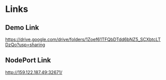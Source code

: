 # Links

## Demo Link
https://drive.google.com/drive/folders/1Zoef61TFQbDTdd6bNZ5_SCXbtcLTDzQo?usp=sharing

## NodePort Link
http://159.122.187.49:32671/
